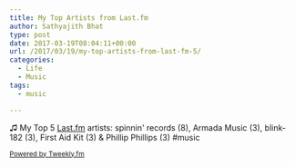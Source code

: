 ```yaml
---
title: My Top Artists from Last.fm
author: Sathyajith Bhat
type: post
date: 2017-03-19T08:04:11+00:00
url: /2017/03/19/my-top-artists-from-last-fm-5/
categories:
  - Life
  - Music
tags:
  - music

---
```

♫ My Top 5 <a href="https://last.fm" target="_blank">Last.fm</a> artists: spinnin' records (8), Armada Music (3), blink-182 (3), First Aid Kit (3) & Phillip Phillips (3) #music

<small><a href="https://tweekly.fm">Powered by Tweekly.fm</a></small>